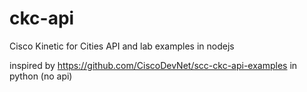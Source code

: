 # ckc-api
Cisco Kinetic for Cities API and lab examples in nodejs

inspired by https://github.com/CiscoDevNet/scc-ckc-api-examples in python (no api)
